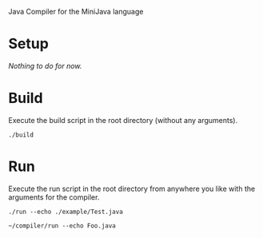 Java Compiler for the MiniJava language

# Setup

*Nothing to do for now.*

# Build

Execute the build script in the root directory (without any arguments).

`./build`

# Run

Execute the run script in the root directory from anywhere you like with the arguments for the compiler.

`./run --echo ./example/Test.java`

`~/compiler/run --echo Foo.java`

